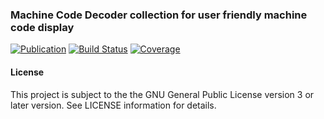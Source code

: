 ### Machine Code Decoder collection for user friendly machine code display
[![Publication](https://img.shields.io/maven-central/v/de.carne/java-mcd-default)](https://search.maven.org/artifact/de.carne/java-mcd-default)
[![Build Status](https://travis-ci.com/hdecarne/java-mcd.svg?branch=master)](https://travis-ci.com/hdecarne/java-mcd)
[![Coverage](https://sonarcloud.io/api/project_badges/measure?project=de.carne%3Ajava-mcd-default&metric=coverage)](https://sonarcloud.io/dashboard?id=de.carne%3Ajava-mcd-default)

#### License
This project is subject to the the GNU General Public License version 3 or later version.
See LICENSE information for details.
